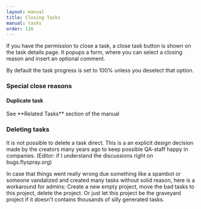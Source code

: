 ```yaml
---
layout: manual
title: Closing Tasks
manual: tasks
order: 110
---
```


If you have the permission to close a task, a close task button is shown on the task details page. It popups a form, where you can select a closing reason and insert an optional comment.

By default the task progress is set to 100% unless you deselect that option.

<h3>Special close reasons</h3>

<h4>Duplicate task</h4>
See **Related Tasks** section of the manual

<h3>Deleting tasks</h3>

It is not possible to delete a task direct. This is a an explicit design decision made by the creators many years ago 
to keep possible QA-staff happy in companies. (Editor: if I understand the discussions right on bugs.flyspray.org)

In case that things went really wrong due something like a spambot or someone vandalized and created many tasks without solid reason, here is a workaround for admins: Create a new empty project, move the bad tasks to this project, delete the project. Or just let this project be the graveyard project if it doesn't contains thousands of silly generated tasks.

